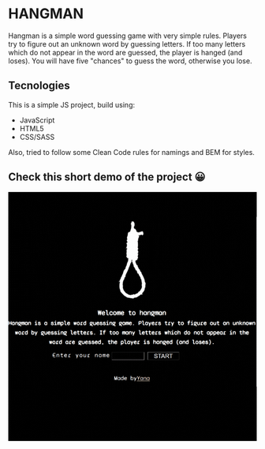 # **HANGMAN**
Hangman is a simple word guessing game with very simple rules.
Players try to figure out an unknown word by guessing letters. If too many letters which do not appear in the word are guessed, the player is hanged (and loses).
You will have five "chances" to guess the word, otherwise you lose. 


## Tecnologies

This is a simple JS project, build using:
- JavaScript
- HTML5
- CSS/SASS 

Also, tried to follow some Clean Code rules for namings and BEM for styles. 

## Check this short demo of the project 😀

![DEMO](/images-hangman/hangman-demo.gif)

